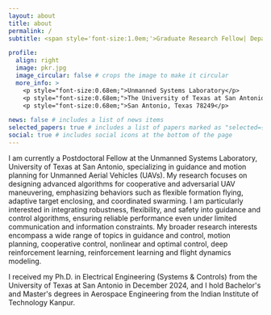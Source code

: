 ```yaml
---
layout: about
title: about
permalink: /
subtitle: <span style='font-size:1.0em;'>Graduate Research Fellow| Department of Electrical Engineering</span>

profile:
  align: right
  image: pkr.jpg
  image_circular: false # crops the image to make it circular
  more_info: >
    <p style="font-size:0.68em;">Unmanned Systems Laboratory</p>
    <p style="font-size:0.68em;">The University of Texas at San Antonio</p>
    <p style="font-size:0.68em;">San Antonio, Texas 78249</p>

news: false # includes a list of news items
selected_papers: true # includes a list of papers marked as "selected={true}"
social: true # includes social icons at the bottom of the page
---
```

I am currently a Postdoctoral Fellow at the Unmanned Systems Laboratory, University of Texas at San Antonio, specializing in guidance and motion planning for Unmanned Aerial Vehicles (UAVs). My research focuses on designing advanced algorithms for cooperative and adversarial UAV maneuvering, emphasizing behaviors such as flexible formation flying, adaptive target enclosing, and coordinated swarming. I am particularly interested in integrating robustness, flexibility, and safety into guidance and control algorithms, ensuring reliable performance even under limited communication and information constraints. My broader research interests encompass a wide range of topics in guidance and control, motion planning, cooperative control, nonlinear and optimal control, deep reinforcement learning, reinforcement learning and flight dynamics modeling. 

I received my Ph.D. in Electrical Engineering (Systems & Controls) from the University of Texas at San Antonio in December 2024, and I hold Bachelor's and Master's degrees in Aerospace Engineering from the Indian Institute of Technology Kanpur.
